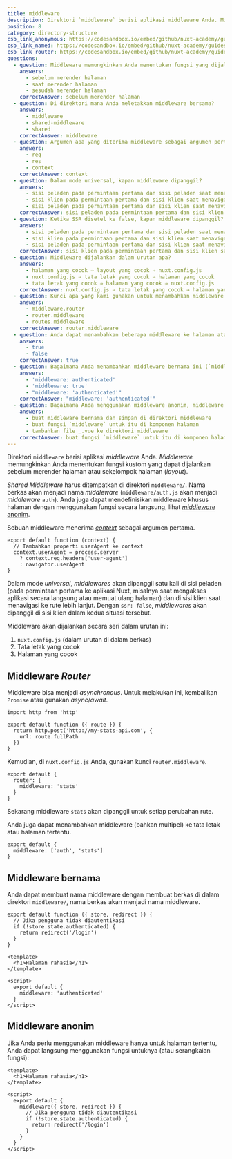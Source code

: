 ```yaml
---
title: middleware
description: Direktori `middleware` berisi aplikasi middleware Anda. Middleware memungkinkan Anda menentukan fungsi kustom yang dapat dijalankan sebelum merender halaman atau sekelompok halaman (layout).
position: 8
category: directory-structure
csb_link_anonymous: https://codesandbox.io/embed/github/nuxt-academy/guides-examples/tree/master/04_directory_structure/09_middleware_anonymous?fontsize=14&hidenavigation=1&theme=dark
csb_link_named: https://codesandbox.io/embed/github/nuxt-academy/guides-examples/tree/master/04_directory_structure/09_middleware_named?fontsize=14&hidenavigation=1&theme=dark
csb_link_router: https://codesandbox.io/embed/github/nuxt-academy/guides-examples/tree/master/04_directory_structure/09_middleware_router?fontsize=14&hidenavigation=1&theme=dark
questions:
  - question: Middleware memungkinkan Anda menentukan fungsi yang dijalankan
    answers:
      - sebelum merender halaman
      - saat merender halaman
      - sesudah merender halaman
    correctAnswer: sebelum merender halaman
  - question: Di direktori mana Anda meletakkan middleware bersama?
    answers:
      - middleware
      - shared-middleware
      - shared
    correctAnswer: middleware
  - question: Argumen apa yang diterima middleware sebagai argumen pertama?
    answers:
      - req
      - res
      - context
    correctAnswer: context
  - question: Dalam mode universal, kapan middleware dipanggil?
    answers:
      - sisi peladen pada permintaan pertama dan sisi peladen saat menavigasi
      - sisi klien pada permintaan pertama dan sisi klien saat menavigasi
      - sisi peladen pada permintaan pertama dan sisi klien saat menavigasi
    correctAnswer: sisi peladen pada permintaan pertama dan sisi klien saat menavigasi
  - question: Ketika SSR disetel ke false, kapan middleware dipanggil?
    answers:
      - sisi peladen pada permintaan pertama dan sisi peladen saat menavigasi
      - sisi klien pada permintaan pertama dan sisi klien saat menavigasi
      - sisi peladen pada permintaan pertama dan sisi klien saat menavigasi
    correctAnswer: sisi klien pada permintaan pertama dan sisi klien saat menavigasi
  - question: Middleware dijalankan dalam urutan apa?
    answers:
      - halaman yang cocok ⇒ layout yang cocok ⇒ nuxt.config.js
      - nuxt.config.js ⇒ tata letak yang cocok ⇒ halaman yang cocok
      - tata letak yang cocok ⇒ halaman yang cocok ⇒ nuxt.config.js
    correctAnswer: nuxt.config.js ⇒ tata letak yang cocok ⇒ halaman yang cocok
  - question: Kunci apa yang kami gunakan untuk menambahkan middleware Anda ke setiap rute?
    answers:
      - middleware.router
      - router.middleware
      - routes.middleware
    correctAnswer: router.middleware
  - question: Anda dapat menambahkan beberapa middleware ke halaman atau tata letak tertentu?
    answers:
      - true
      - false
    correctAnswer: true
  - question: Bagaimana Anda menambahkan middleware bernama ini (`middleware/authentication.js`) ke halaman Anda?
    answers:
      - 'middleware: authenticated'
      - 'middleware: true'
      - "middleware: 'authenticated'"
    correctAnswer: "middleware: 'authenticated'"
  - question: Bagaimana Anda menggunakan middleware anonim, middleware hanya untuk halaman tertentu?
    answers:
      - buat middleware bernama dan simpan di direktori middleware
      - buat fungsi `middleware` untuk itu di komponen halaman
      - tambahkan file _.vue ke direktori middleware
    correctAnswer: buat fungsi `middleware` untuk itu di komponen halaman
---
```


Direktori `middleware` berisi aplikasi _middleware_ Anda. _Middleware_ memungkinkan Anda menentukan fungsi kustom yang dapat dijalankan sebelum merender halaman atau sekelompok halaman (_layout_).

_Shared Middleware_ harus ditempatkan di direktori `middleware/`. Nama berkas akan menjadi nama _middleware_ (`middleware/auth.js` akan menjadi _middleware_ `auth`). Anda juga dapat mendefinisikan middleware khusus halaman dengan menggunakan fungsi secara langsung, lihat [_middleware_ anonim](/docs/2.x//components-glossary/pages-middleware#anonymous-middleware).

Sebuah middleware menerima [_context_](/docs/2.x//internals-glossary/context) sebagai argumen pertama.

```js{}[middleware/user-agent.js]
export default function (context) {
  // Tambahkan properti userAgent ke context
  context.userAgent = process.server
    ? context.req.headers['user-agent']
    : navigator.userAgent
}
```

Dalam mode _universal_, _middlewares_ akan dipanggil satu kali di sisi peladen (pada permintaan pertama ke aplikasi Nuxt, misalnya saat mengakses aplikasi secara langsung atau memuat ulang halaman) dan di sisi klien saat menavigasi ke rute lebih lanjut. Dengan `ssr: false`, _middlewares_ akan dipanggil di sisi klien dalam kedua situasi tersebut.

Middleware akan dijalankan secara seri dalam urutan ini:

1. `nuxt.config.js` (dalam urutan di dalam berkas)
2. Tata letak yang cocok
3. Halaman yang cocok

## Middleware _Router_

Middleware bisa menjadi _asynchronous_. Untuk melakukan ini, kembalikan `Promise` atau gunakan _async_/_await_.

```js{}[middleware/stats.js]
import http from 'http'

export default function ({ route }) {
  return http.post('http://my-stats-api.com', {
    url: route.fullPath
  })
}
```

Kemudian, di `nuxt.config.js` Anda, gunakan kunci `router.middleware`.

```js{}[nuxt.config.js]
export default {
  router: {
    middleware: 'stats'
  }
}
```

Sekarang middleware `stats` akan dipanggil untuk setiap perubahan rute.

Anda juga dapat menambahkan middleware (bahkan multipel) ke tata letak atau halaman tertentu.

```js{}[pages/index.vue / layouts/default.vue]
export default {
  middleware: ['auth', 'stats']
}
```

<app-modal>
  <code-sandbox  :src="csb_link_router"></code-sandbox>
</app-modal>

## Middleware bernama

Anda dapat membuat nama middleware dengan membuat berkas di dalam direktori `middleware/`, nama berkas akan menjadi nama middleware.

```js{}[middleware/authenticated.js]
export default function ({ store, redirect }) {
  // Jika pengguna tidak diautentikasi
  if (!store.state.authenticated) {
    return redirect('/login')
  }
}
```

```html{}[pages/secret.vue]
<template>
  <h1>Halaman rahasia</h1>
</template>

<script>
  export default {
    middleware: 'authenticated'
  }
</script>
```

<app-modal>
  <code-sandbox  :src="csb_link_named"></code-sandbox>
</app-modal>

## Middleware anonim

Jika Anda perlu menggunakan middleware hanya untuk halaman tertentu, Anda dapat langsung menggunakan fungsi untuknya (atau serangkaian fungsi):

```html{}[pages/secret.vue]
<template>
  <h1>Halaman rahasia</h1>
</template>

<script>
  export default {
    middleware({ store, redirect }) {
      // Jika pengguna tidak diautentikasi
      if (!store.state.authenticated) {
        return redirect('/login')
      }
    }
  }
</script>
```

<app-modal>
  <code-sandbox  :src="csb_link_anonymous"></code-sandbox>
</app-modal>

<quiz :questions="questions"></quiz>
